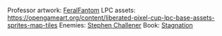 Professor artwork: [FeralFantom](https://opengameart.org/content/feralfantoms-entry)
LPC assets: <https://opengameart.org/content/liberated-pixel-cup-lpc-base-assets-sprites-map-tiles>
Enemies: [Stephen Challener](https://opengameart.org/content/bosses-and-monsters-spritesheets-ars-notoria)
Book: [Stagnation](https://opengameart.org/content/book-animation)
